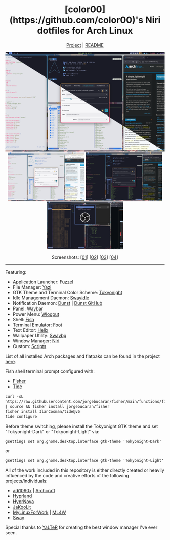 <div align="center">

<h1> [color00](https://github.com/color00)'s Niri dotfiles for Arch Linux </h1>

 [Project](https://github.com/color00/arch-niri-public) | [README](https://github.com/color00/arch-niri-public/blob/main/README.md)

  <img src="assets/screenshot-01.png" alt="preview desktop" />


  <img src="assets/screenshot-02.png" alt="desktop screenshot #2" width="48%" />
  <img src="assets/screenshot-03.png" alt="desktop screenshot #3" width="48%" />
  <img src="assets/screenshot-04.png" alt="desktop screenshot #4" width="48%" />

  Screenshots: \[[01](assets/screenshot-01.png)\] \[[02](assets/screenshot-02.png)\] \[[03](assets/screenshot-03.png)\] \[[04](assets/screenshot-04.png)\] 

</div>

---

Featuring:
- Application Launcher: [Fuzzel](https://codeberg.org/dnkl/fuzzel)
- File Manager: [Yazi](https://github.com/sxyazi/yazi)
- GTK Theme and Terminal Color Scheme: [Tokyonight](https://aur.archlinux.org/pkgbase/tokyonight-gtk-theme-git)
- Idle Management Daemon: [Swayidle](https://github.com/swaywm/swayidle)
- Notification Daemon: [Dunst](https://dunst-project.org) | [Dunst GitHub](https://github.com/dunst-project/dunst)
- Panel: [Waybar](https://github.com/Alexays/Waybar)
- Power Menu: [Wlogout](https://github.com/ArtsyMacaw/wlogout)
- Shell: [Fish](https://fishshell.com)
- Terminal Emulator: [Foot](https://codeberg.org/dnkl/foot)
- Text Editor: [Helix](https://helix-editor.com)
- Wallpaper Utility: [Swaybg](https://github.com/swaywm/swaybg) 
- Window Manager: [Niri](https://github.com/YaLTeR/niri) 
- Custom: [Scripts](.config/scripts)

List of all installed Arch packages and flatpaks can be found in the project [here](.config/current).

Fish shell terminal prompt configured with:
 - [Fisher](https://github.com/jorgebucaran/fisher)
 - [Tide](https://github.com/IlanCosman/tide)
```
curl -sL https://raw.githubusercontent.com/jorgebucaran/fisher/main/functions/fisher.fish | source && fisher install jorgebucaran/fisher
fisher install IlanCosman/tide@v6
tide configure
```

Before theme switching, please install the Tokyonight GTK theme and set "Tokyonight-Dark" or "Tokyonight-Light" via:
```
gsettings set org.gnome.desktop.interface gtk-theme 'Tokyonight-Dark'
```
or
```
gsettings set org.gnome.desktop.interface gtk-theme 'Tokyonight-Light'
```

All of the work included in this repository is either directly created or heavily influenced by the code and creative efforts of the following projects/individuals:  
- [adi1090x](https://github.com/adi1090x) | [Archcraft](https://archcraft.io)
- [Hyprland](https://hyprland.org)
- [HyprNova](https://github.com/zDyanTB/HyprNova)
- [JaKooLit](https://github.com/JaKooLit/Arch-Hyprland)
- [MyLinuxForWork](https://github.com/mylinuxforwork/dotfiles) | [ML4W](https://www.ml4w.com)
- [Sway](https://swaywm.org)

Special thanks to [YaLTeR](https://github.com/YaLTeR) for creating the best window manager I've ever seen.  
